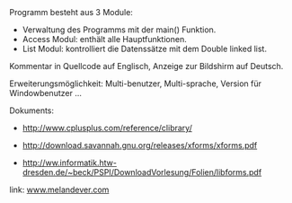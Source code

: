 <libforms required>
Programm besteht aus 3 Module:

 - Verwaltung des Programms mit der main() Funktion.
 - Access Modul: enthält alle Hauptfunktionen.
 - List Modul: kontrolliert die Datenssätze mit dem Double linked list.

Kommentar in Quellcode auf Englisch, Anzeige zur Bildshirm auf Deutsch.

Erweiterungsmöglichkeit: Multi-benutzer, Multi-sprache, Version für Windowbenutzer ...

Dokuments:

- http://www.cplusplus.com/reference/clibrary/

- http://download.savannah.gnu.org/releases/xforms/xforms.pdf

- http://ww.informatik.htw-dresden.de/~beck/PSPI/DownloadVorlesung/Folien/libforms.pdf

link: www.melandever.com
